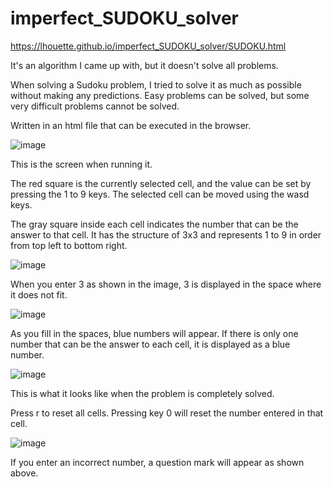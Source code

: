 # imperfect_SUDOKU_solver
https://lhouette.github.io/imperfect_SUDOKU_solver/SUDOKU.html

It's an algorithm I came up with, but it doesn't solve all problems.

When solving a Sudoku problem, I tried to solve it as much as possible without making any predictions.
Easy problems can be solved, but some very difficult problems cannot be solved.

Written in an html file that can be executed in the browser.

![image](https://github.com/user-attachments/assets/c61162c2-57d2-4d1d-8265-7535cc83351d)

This is the screen when running it.

The red square is the currently selected cell, and the value can be set by pressing the 1 to 9 keys. 
The selected cell can be moved using the wasd keys.

The gray square inside each cell indicates the number that can be the answer to that cell.
It has the structure of 3x3 and represents 1 to 9 in order from top left to bottom right.

![image](https://github.com/user-attachments/assets/42bf496d-776b-44f0-8c69-00ad3c434cc3)

When you enter 3 as shown in the image, 3 is displayed in the space where it does not fit.

![image](https://github.com/user-attachments/assets/f5539797-8df5-46e5-ac37-9d43988c1c76)

As you fill in the spaces, blue numbers will appear. If there is only one number that can be the answer to each cell, it is displayed as a blue number.

![image](https://github.com/user-attachments/assets/5d3f7639-11c9-4a1b-8861-78d62585bb23)

This is what it looks like when the problem is completely solved.

Press r to reset all cells.
Pressing key 0 will reset the number entered in that cell.

![image](https://github.com/user-attachments/assets/78e4a7ed-2c3b-4af1-b633-f6ae6a480ce5)

If you enter an incorrect number, a question mark will appear as shown above.

